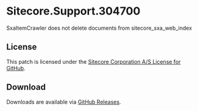 # Sitecore.Support.304700
SxaItemCrawler does not delete documents from sitecore_sxa_web_index

## License  
This patch is licensed under the [Sitecore Corporation A/S License for GitHub](https://github.com/sitecoresupport/Sitecore.Support.304700/blob/master/LICENSE).  

## Download  
Downloads are available via [GitHub Releases](https://github.com/sitecoresupport/Sitecore.Support.304700/releases).  
